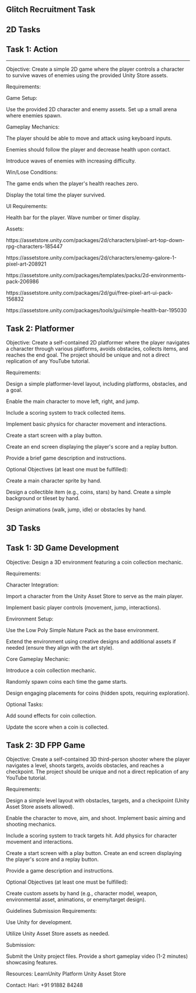 ## Glitch Recruitment Task

## 2D Tasks

## Task 1: Action 

***

Objective: Create a simple 2D game where the player controls a character to survive waves of enemies using the provided Unity Store assets.

Requirements:

Game Setup:

Use the provided 2D character and enemy assets. Set up a small arena where enemies spawn.

Gameplay Mechanics:

The player should be able to move and attack using keyboard inputs.

Enemies should follow the player and decrease health upon contact.

Introduce waves of enemies with increasing difficulty.

Win/Lose Conditions:

The game ends when the player's health reaches zero.

Display the total time the player survived.

UI Requirements:

Health bar for the player. Wave number or timer display.

Assets:

https\://assetstore.unity.com/packages/2d/characters/pixel-art-top-down-rpg-characters-185447

https\://assetstore.unity.com/packages/2d/characters/enemy-galore-1-pixel-art-208921

https\://assetstore.unity.com/packages/templates/packs/2d-environments-pack-206986

https\://assetstore.unity.com/packages/2d/gui/free-pixel-art-ui-pack-156832

https\://assetstore.unity.com/packages/tools/gui/simple-health-bar-195030


## Task 2: Platformer

Objective: Create a self-contained 2D platformer where the player navigates a character through various platforms, avoids obstacles, collects items, and reaches the end goal. The project should be unique and not a direct replication of any YouTube tutorial.

Requirements:

Design a simple platformer-level layout, including platforms, obstacles, and a goal.

Enable the main character to move left, right, and jump.

Include a scoring system to track collected items.

Implement basic physics for character movement and interactions.

Create a start screen with a play button.

Create an end screen displaying the player's score and a replay button.

Provide a brief game description and instructions.

Optional Objectives (at least one must be fulfilled):

Create a main character sprite by hand.

Design a collectible item (e.g., coins, stars) by hand. Create a simple background or tileset by hand.

Design animations (walk, jump, idle) or obstacles by hand.


## 3D Tasks

## Task 1: 3D Game Development

Objective: Design a 3D environment featuring a coin collection mechanic.

Requirements:

Character Integration:

Import a character from the Unity Asset Store to serve as the main player.

Implement basic player controls (movement, jump, interactions).

Environment Setup:

Use the Low Poly Simple Nature Pack as the base environment.

Extend the environment using creative designs and additional assets if needed (ensure they align with the art style).

Core Gameplay Mechanic:

Introduce a coin collection mechanic.

Randomly spawn coins each time the game starts.

Design engaging placements for coins (hidden spots, requiring exploration).

Optional Tasks:

Add sound effects for coin collection.

Update the score when a coin is collected.


## Task 2: 3D FPP Game

Objective: Create a self-contained 3D third-person shooter where the player navigates a level, shoots targets, avoids obstacles, and reaches a checkpoint. The project should be unique and not a direct replication of any YouTube tutorial.

Requirements:

Design a simple level layout with obstacles, targets, and a checkpoint (Unity Asset Store assets allowed).

Enable the character to move, aim, and shoot. Implement basic aiming and shooting mechanics.

Include a scoring system to track targets hit. Add physics for character movement and interactions.

Create a start screen with a play button. Create an end screen displaying the player's score and a replay button.

Provide a game description and instructions.

Optional Objectives (at least one must be fulfilled):

Create custom assets by hand (e.g., character model, weapon, environmental asset, animations, or enemy/target design).

Guidelines Submission Requirements:

Use Unity for development.

Utilize Unity Asset Store assets as needed.

Submission:

Submit the Unity project files. Provide a short gameplay video (1-2 minutes) showcasing features.

Resources: LearnUnity Platform Unity Asset Store

Contact: Hari: +91 91882 84248